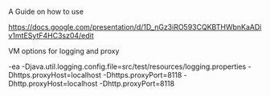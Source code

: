A Guide on how to use

https://docs.google.com/presentation/d/1D_nGz3iRO593CQKBTHWbnKaADiv1mtESytF4HC3sz04/edit


VM options for logging and proxy

-ea -Djava.util.logging.config.file=src/test/resources/logging.properties -Dhttps.proxyHost=localhost -Dhttps.proxyPort=8118 -Dhttp.proxyHost=localhost -Dhttp.proxyPort=8118
